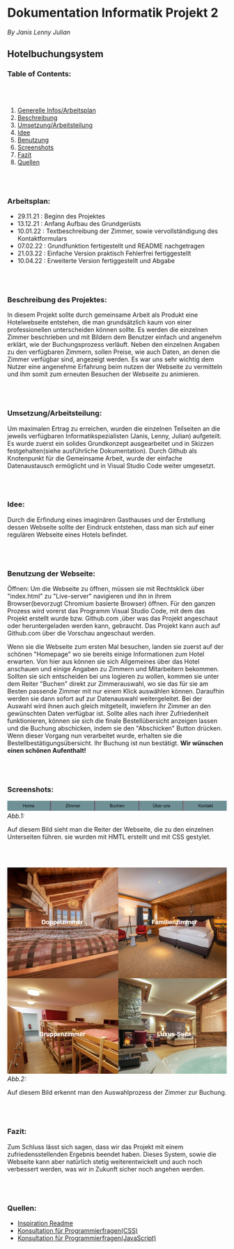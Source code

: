 # Dokumentation Informatik Projekt 2

*By Janis Lenny Julian*
## **Hotelbuchungsystem**
### **Table of Contents:**
<br></br>
1. [Generelle Infos/Arbeitsplan](###Arbeitsplan:)
2. [Beschreibung](###BeschreibungdesProjektes:)
3. [Umsetzung/Arbeitsteilung](###Umsetzung/Arbeitsteilung:)
4. [Idee](###Idee:)
5. [Benutzung](###BenutzungderWebseite:)
6. [Screenshots](###Screenshots:)
7. [Fazit](###Fazit:)
8. [Quellen](###quellen:)



<br></br>

### **Arbeitsplan:**

* 29.11.21 : Beginn des Projektes
* 13.12.21 : Anfang Aufbau des Grundgerüsts
* 10.01.22 : Textbeschreibung der Zimmer, sowie vervollständigung des Kontaktformulars
* 07.02.22 : Grundfunktion fertigestellt und README nachgetragen
* 21.03.22 : Einfache Version praktisch Fehlerfrei fertiggestellt
* 10.04.22 : Erweiterte Version fertiggestellt und Abgabe 

<br></br>

### **Beschreibung des Projektes:**

In diesem Projekt sollte durch gemeinsame Arbeit als Produkt eine Hotelwebseite entstehen, die man grundsätzlich kaum von einer professionellen unterscheiden können sollte.
Es werden die einzelnen Zimmer beschrieben und mit Bildern dem Benutzer einfach und angenehm erklärt, wie der Buchungsprozess verläuft.
Neben den einzelnen Angaben zu den verfügbaren Zimmern, sollen Preise, wie auch Daten, an denen die Zimmer verfügbar sind, angezeigt werden.
Es war uns sehr wichtig dem Nutzer eine angenehme Erfahrung beim nutzen der Webseite zu vermitteln und ihm somit zum erneuten Besuchen der Webseite zu animieren.

<br></br>

### **Umsetzung/Arbeitsteilung:**

Um maximalen Ertrag zu erreichen, wurden die einzelnen Teilseiten an die jeweils verfügbaren Informatikspezialisten (Janis, Lenny, Julian) aufgeteilt. Es wurde zuerst ein solides Grundkonzept ausgearbeitet und in Skizzen festgehalten(siehe ausführliche Dokumentation). 
Durch Github als Knotenpunkt für die Gemeinsame Arbeit, wurde der einfache Datenaustausch ermöglicht und in Visual Studio Code weiter umgesetzt.

<br></br>

### **Idee:**

Durch die Erfindung eines imaginären Gasthauses und der Erstellung dessen Webseite sollte der Eindruck entstehen, dass man sich auf einer regulären Webseite eines Hotels befindet.

<br></br>

### **Benutzung der Webseite:**

Öffnen: Um die Webseite zu öffnen, müssen sie mit Rechtsklick über "index.html" zu "Live-server" navigieren und ihn in ihrem Browser(bevorzugt Chromium basierte Browser) öffnen.
Für den ganzen Prozess wird vorerst das Programm Visual Studio Code, mit dem das Projekt erstellt wurde bzw. Github.com ,über was das Projekt angeschaut oder heruntergeladen werden kann, gebraucht.
Das Projekt kann auch auf Github.com über die Vorschau angeschaut werden.

Wenn sie die Webseite zum ersten Mal besuchen, landen sie zuerst auf der schönen "Homepage" wo sie bereits einige Informationen zum Hotel erwarten. Von hier aus können sie sich Allgemeines über das Hotel anschauen und einige Angaben zu Zimmern und Mitarbeitern bekommen.
Sollten sie sich entscheiden bei uns logieren zu wollen, kommen sie unter dem Reiter "Buchen" direkt zur Zimmerauswahl, wo sie das für sie am Besten passende Zimmer mit nur einem Klick auswählen können. Daraufhin werden sie dann sofort auf zur Datenauswahl weitergeleitet. Bei der Auswahl wird ihnen auch gleich mitgeteilt, inwiefern 
ihr Zimmer an den gewünschten Daten verfügbar ist. Sollte alles nach ihrer Zufriedenheit funktionieren, können sie sich die finale Bestellübersicht anzeigen lassen und die Buchung abschicken, indem sie den "Abschicken" Button drücken.
Wenn dieser Vorgang nun verarbeitet wurde, erhalten sie die Bestellbestätigungsübersicht.
Ihr Buchung ist nun bestätigt. **Wir wünschen einen schönen Aufenthalt!**

<br></br>

### **Screenshots:**

![ReiterWebseite.png](material/ReiterWebseite.png)
*Abb.1:*

Auf diesem Bild sieht man die Reiter der Webseite, die zu den einzelnen Unterseiten führen.
sie wurden mit HMTL erstellt und mit CSS gestylet.

<br></br>

![Buchungsprozess.png](Material/Buchungsprozess.png)
*Abb.2:*

Auf diesem Bild erkennt man den Auswahlprozess der Zimmer zur Buchung.

<br></br>

### **Fazit:**

Zum Schluss lässt sich sagen, dass wir das Projekt mit einem zufriedensstellenden Ergebnis beendet haben. Dieses System, sowie die Webseite kann aber natürlich stetig weiterentwickelt und auch noch verbessert werden, was wir in Zukunft sicher noch angehen werden.

<br></br>

### **Quellen:** 

* [Inspiration Readme](https://github.com/adam-p/markdown-here/wiki/Markdown-Cheatsheet)
* [Konsultation für Programmierfragen(CSS)](https://css-tricks.com/snippets/css/a-guide-to-flexbox/)
* [Konsultation für Programmierfragen(JavaScript)](https://developer.mozilla.org/de/docs/Web/JavaScript/About_JavaScript)
